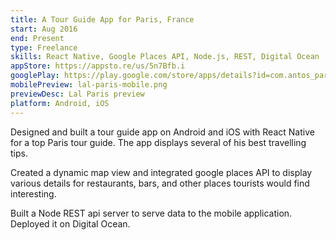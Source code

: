```yaml
---
title: A Tour Guide App for Paris, France
start: Aug 2016 
end: Present
type: Freelance 
skills: React Native, Google Places API, Node.js, REST, Digital Ocean
appStore: https://appsto.re/us/5n7Bfb.i
googlePlay: https://play.google.com/store/apps/details?id=com.antos_paris&hl=en
mobilePreview: lal-paris-mobile.png
previewDesc: Lal Paris preview
platform: Android, iOS
---
```

Designed and built a tour guide app on Android and iOS with React Native for a top Paris tour guide. The app displays several of his best travelling tips.

Created a dynamic map view and integrated google places API to display various details for restaurants, bars, and other places tourists would find interesting.

Built a Node REST api server to serve data to the mobile application. Deployed it on Digital Ocean.